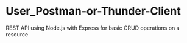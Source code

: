 # User_Postman-or-Thunder-Client

 REST API using Node.js with Express for basic CRUD operations on a resource
